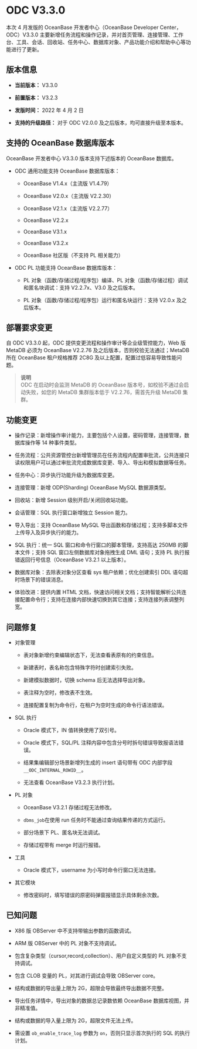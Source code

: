 ODC V3.3.0 
===============================

本次 4 月发版的 OceanBase 开发者中心（OceanBase Developer Center，ODC）V3.3.0 主要新增任务流程和操作记录，并对首页管理、连接管理、工作台、工具、会话、回收站、任务中心、数据库对象、产品功能介绍和帮助中心等功能进行了更新。

版本信息 
-------------------------

* **当前版本：** V3.3.0

  

* **前置版本：** V3.2.3

  

* **发版时间：** 2022 年 4 月 2 日

  

* **支持的升级路径：** 对于 ODC V2.0.0 及之后版本，均可直接升级至本版本。

  




支持的 OceanBase 数据库版本 
----------------------------------------

OceanBase 开发者中心 V3.3.0 版本支持下述版本的 OceanBase 数据库。

* ODC 通用功能支持 OceanBase 数据库版本：

  * OceanBase V1.4.x（主流版 V1.4.79）

    
  
  * OceanBase V2.0.x（主流版 V2.2.30）

    
  
  * OceanBase V2.1.x（主流版 V2.2.77）

    
  
  * OceanBase V2.2.x

    
  
  * OceanBase V3.1.x

    
  
  * OceanBase V3.2.x

    
  
  * OceanBase 社区版（不支持 PL 相关能力）

    
  

  

* ODC PL 功能支持 OceanBase 数据库版本：

  * PL 对象（函数/存储过程/程序包）编译、PL 对象（函数/存储过程）调试和匿名块调试：支持 V2.2.7x、V3.0 及之后版本。

    
  
  * PL 对象（函数/存储过程/程序包）运行和匿名块运行：支持 V2.0.x 及之后版本。

    
  

  




部署要求变更 
---------------------------

自 ODC V3.3.0 起，ODC 提供变更流程和操作审计等企业级管控能力，Web 版 MetaDB 必须为 OceanBase V2.2.76 及之后版本，否则校验无法通过；MetaDB 所在 OceanBase 租户规格推荐 2C8G 及以上配置，配置过低容易导致性能问题。

> **说明**  
> ODC 在启动时会监测 MetaDB 的 OceanBase 版本号，如校验不通过会启动失败，如您的 MetaDB 集群版本低于 V2.2.76，需首先升级 MetaDB 集群。

功能变更 
-------------------------

* 操作记录：新增操作审计能力，主要包括个人设置，密码管理，连接管理，数据库操作等 14 种事件类型。

  

* 任务流程：公共资源管控台新增管理员在任务流程内配置审批流，公共连接只读权限用户可以通过审批流完成数据库变更、导入、导出和模拟数据等任务。

  

* 任务中心：异步执行功能升级为数据库变更。

  

* 连接管理：新增 ODP(Sharding) OceanBase MySQL 数据源类型。

  

* 回收站：新增 Session 级别开启/关闭回收站功能。

  

* 会话管理：SQL 执行窗口新增独立 Session 能力。

  

* 导入导出：支持 OceanBase MySQL 导出函数和存储过程；支持多脚本文件上传导入及异步执行的能力。

  

* SQL 执行：统一 SQL 窗口和命令行窗口的脚本管理，支持高达 250MB 的脚本文件；支持 SQL 窗口左侧数据库对象拖拽生成 DML 语句；支持 PL 执行报错返回行号信息（OceanBase V3.2.1 以上版本）。

  

* 数据库对象：去除表对象分区查看 sys 租户依赖；优化创建索引 DDL 语句超时场景下的错误消息。

  

* 体验改进：提供内置 HTML 文档，快速访问相关文档；支持智能解析公共连接配置命令行；支持在连接内部快速切换到其它连接；支持连接列表调整列宽。

  




问题修复 
-------------------------

* 对象管理

  * 表对象新增约束编辑状态下，无法查看表原有的约束信息。

    
  
  * 新建表时，表名称包含特殊字符时创建索引失败。

    
  
  * 新建模拟数据时，切换 schema 后无法选择导出对象。

    
  
  * 表注释为空时，修改表不生效。

    
  
  * 连接配置复制为命令行，在租户为空时生成的命令行语法错误。

    
  

  

* SQL 执行

  * Oracle 模式下，IN 值转换使用了双引号。

    
  
  * Oracle 模式下，SQL/PL 注释内容中包含分号时拆句错误导致报语法错误。

    
  
  * 结果集编辑部分场景新增列生成的 insert 语句带有 ODC 内部字段 `__ODC_INTERNAL_ROWID__`。

    
  
  * 无法查看 OceanBase V3.2.3 执行计划。

    
  

  

* PL 对象

  * OceanBase V3.2.1 存储过程无法修改。

    
  
  * `dbms_job`在使用 run 任务时不能通过查询结果传递的方式运行。

    
  
  * 部分场景下 PL、匿名块无法调试。

    
  
  * 存储过程带有 merge 时运行报错。

    
  

  

* 工具

  * Oracle 模式下，username 为小写时命令行窗口无法连接。

    
  

  

* 其它模块

  * 修改密码时，填写错误的原密码弹窗报错显示具体剩余次数。

    
  

  




已知问题 
-------------------------

* X86 版 OBServer 中不支持带输出参数的函数调试。

  

* ARM 版 OBServer 中的 PL 对象不支持调试。

  

* 包含复杂类型（cursor,record,collection）、用户自定义类型的 PL 对象不支持调试。

  

* 包含 CLOB 变量的 PL，对其进行调试会导致 OBServer core。

  

* 结构或数据的导出量上限为 2G，超限会导致最终导出数据不完整。

  

* 导出任务详情中，导出对象的数据总记录数依赖 OceanBase 数据库视图，并非精准值。

  

* 结构或数据的导入量上限为 2G，超限文件无法上传。

  

* 需设置 `ob_enable_trace_log` 参数为 `on`，否则只显示首次执行的 SQL 的执行计划。






